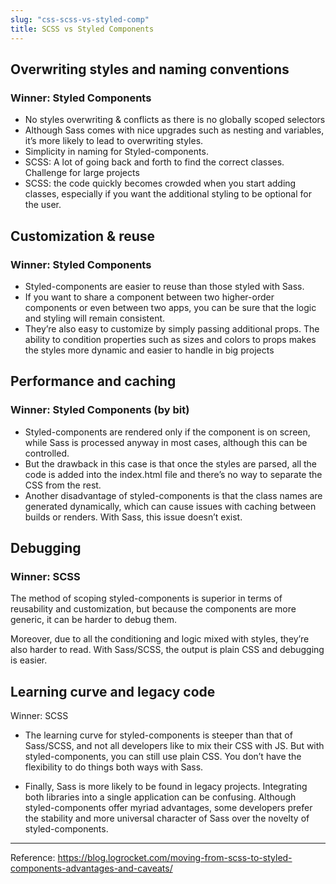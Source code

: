 ```yaml
---
slug: "css-scss-vs-styled-comp"
title: SCSS vs Styled Components
---
```


## Overwriting styles and naming conventions

### Winner: Styled Components

- No styles overwriting & conflicts as there is no globally scoped selectors
- Although Sass comes with nice upgrades such as nesting and variables, it’s more likely to lead to overwriting styles.
- Simplicity in naming for Styled-components.
- SCSS: A lot of going back and forth to find the correct classes. Challenge for large projects
- SCSS: the code quickly becomes crowded when you start adding classes, especially if you want the additional styling to be optional for the user.

## Customization & reuse

### Winner: Styled Components

- Styled-components are easier to reuse than those styled with Sass.
- If you want to share a component between two higher-order components or even between two apps, you can be sure that the logic and styling will remain consistent.
- They’re also easy to customize by simply passing additional props. The ability to condition properties such as sizes and colors to props makes the styles more dynamic and easier to handle in big projects

## Performance and caching

### Winner: Styled Components (by bit)

- Styled-components are rendered only if the component is on screen, while Sass is processed anyway in most cases, although this can be controlled.
- But the drawback in this case is that once the styles are parsed, all the code is added into the index.html file and there’s no way to separate the CSS from the rest.
- Another disadvantage of styled-components is that the class names are generated dynamically, which can cause issues with caching between builds or renders. With Sass, this issue doesn’t exist.

## Debugging

### Winner: SCSS

The method of scoping styled-components is superior in terms of reusability and customization, but because the components are more generic, it can be harder to debug them.

Moreover, due to all the conditioning and logic mixed with styles, they’re also harder to read. With Sass/SCSS, the output is plain CSS and debugging is easier.

## Learning curve and legacy code

Winner: SCSS

- The learning curve for styled-components is steeper than that of Sass/SCSS, and not all developers like to mix their CSS with JS. But with styled-components, you can still use plain CSS. You don’t have the flexibility to do things both ways with Sass.

- Finally, Sass is more likely to be found in legacy projects. Integrating both libraries into a single application can be confusing. Although styled-components offer myriad advantages, some developers prefer the stability and more universal character of Sass over the novelty of styled-components.

---

Reference: https://blog.logrocket.com/moving-from-scss-to-styled-components-advantages-and-caveats/
